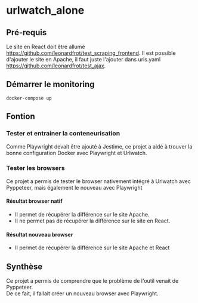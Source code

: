 # urlwatch_alone
## Pré-requis
Le site en React doit être allumé https://github.com/leonardfrot/test_scraping_frontend.
Il est possible d'ajouter le site en Apache, il faut juste l'ajouter dans urls.yaml https://github.com/leonardfrot/test_ajax.
## Démarrer le monitoring
`docker-compose up`

## Fontion
### Tester et entrainer la conteneurisation
Comme Playwright devait être ajouté à Jestime, ce projet a aidé à trouver la bonne configuration Docker avec Playwright et Urlwatch.
### Tester les browsers
Ce projet a permis de tester le browser nativement intégré à Urlwatch avec Pyppeteer, mais également le nouveau avec Playwright
#### Résultat browser natif
- Il permet de récupérer la différence sur le site Apache.
- Il ne permet pas de récupérer la différence sur le site en React.
#### Résultat nouveau browser
- Il permet de récupérer la différence sur le site Apache et React
## Synthèse
Ce projet a permis de comprendre que le problème de l'outil venait de Pyppeteer. <br/>
De ce fait, il fallait créer un nouveau browser avec Playwright.
